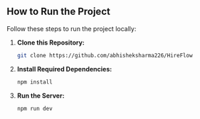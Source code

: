 ## How to Run the Project

Follow these steps to run the project locally:

1. **Clone this Repository:**
   ```bash
   git clone https://github.com/abhisheksharma226/HireFlow

2. **Install Required Dependencies:**
   ```bash
   npm install

3. **Run the Server:**
   ```bash
   npm run dev
